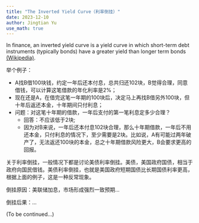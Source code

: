 ```yaml
---
title: "The Inverted Yield Curve（利率倒挂）"
date: 2023-12-10
author: Jingtian Yu
use_math: true
---
```


In finance, an inverted yield curve is a yield curve in which short-term debt instruments (typically bonds) have a greater yield than longer term bonds [(Wikipedia)](https://en.wikipedia.org/wiki/Inverted_yield_curve).

举个例子：
- A找B借100块钱，约定一年后还本付息，总共归还102块，B觉得合理，同意借钱，可以计算这笔借款的年化利率是2%；
- 现在还是A，在借完这笔一年期的100块后，决定马上再找B借另外100块，但十年后返还本金，十年期间只付利息；
- 问题：对这笔十年期的借款，一年后支付的第一笔利息定多少合理？
    - 回答：不应该低于2块;
    - 因为对B来说，一年后还本付息102块合理，那么十年期借款，一年后不用还本金，只付利息的情况下，至少需要是2块。比如说，A有可能过两年破产了，无法返还100块的本金，总之十年期借款风险更大，B会要求更高的回报。

关于利率倒挂，一般情况下都是讨论美债利率倒挂。美债，美国政府国债，相当于政府向国民借钱。美债利率倒挂，也就是美国政府短期国债比长期国债利率更高，根据上面的例子，这是一种反常现象。

倒挂原因：美联储加息，市场形成强烈一致预期...

倒挂后果：...

(To be continued...)

